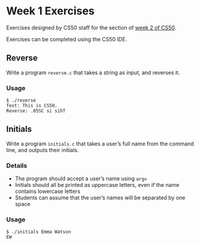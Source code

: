 # Week 1 Exercises

Exercises designed by CS50 staff for the section of [week 2 of CS50](https://cs50.harvard.edu/college/2020/fall/weeks/2).

Exercises can be completed using the CS50 IDE.

## Reverse

Write a program `reverse.c` that takes a string as input, and reverses it.

### Usage

```
$ ./reverse
Text: This is CS50.
Reverse: .05SC si sihT
```

## Initials

Write a program `initials.c` that takes a user’s full name from the command line, and outputs their initials.

### Details
- The program should accept a user’s name using `argv`
- Initials should all be printed as uppercase letters, even if the name contains lowercase letters
- Students can assume that the user’s names will be separated by one space

### Usage
```
$ ./initials Emma Watson
EW
```

